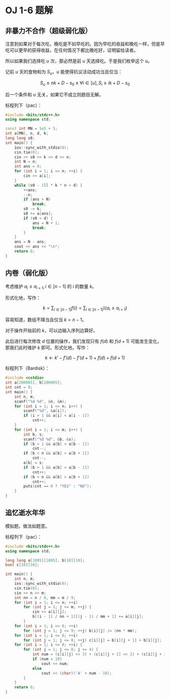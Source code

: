 # OJ 1-6 题解

## 非暴力不合作（超级弱化版）

注意到如果对于每次吃，晚吃是不如早吃的。因为早吃的收益和晚吃一样，但是早吃可以更早的获得收益，在任何情况下都比晚吃好，证明留给读者。

所以如果我们选择吃 $u$ 次，那必然是前 $u$ 天选择吃。于是我们枚举这个 $u$。

记前 $u$ 天的食物和为 $S_u$，$u$ 能使得抗议活动成功当且仅当：

$$
S_u \geq   nk + D - s_0 \wedge  \forall i \in [u], S_i \geq ik + D - s_0 
$$

后一个条件和 $u$ 无关，如果它不成立则题目无解。

标程列下（$\text{pac}$）：

```cpp
#include <bits/stdc++.h>
using namespace std;

const int MN = 1e5 + 5;
int a[MN], n, d, k;
long long s0;
int main() {
    ios::sync_with_stdio(0);
    cin.tie(0);
    cin >> s0 >> k >> d >> n;
    int N = n;
    int ans = 0;
    for (int i = 1; i <= n; ++i) {
        cin >> a[i];
    }
    while (s0 - 1ll * k * n < d) {
        ++ans;
        --n;
        if (ans > N)
            break;
        s0 -= k;
        s0 += a[ans];
        if (s0 < d) {
            ans = N + 1;
            break;
        }
    }
    ans = N - ans;
    cout << ans << "\n";
    return 0;
}
```

## 内卷（弱化版）

考虑维护 $a_i \leq a_{i+1}, i \in [n-1]$ 的 $i$ 的数量 $k$。

形式化地，写作：

$$
k = \sum_{i \in [n-1]} f(i) = \sum_{i \in [n-1]} \mathbb{I}(a_i \leq a_{i+1})
$$

容易知道，数组不降当且仅当 $k = n - 1$。

对于操作开始前的 $k$，可以边输入序列边算好。

此后进行每次修改 $d$ 位置的操作，我们发现只有 $f(d)$ 和 $f(d+1)$ 可能发生变化，那我们此时维护 $k$ 即可。形式化地，写作：

$$
k \gets k' - f'(d) - f'(d+1) + f(d) + f(d+1)
$$

标程列下（$\text{Bardisk}$）：

```cpp
#include <cstdio>
int a[200005], b[200005];
int cnt = 0;
int main() {
    int n, m;
    scanf("%d %d", &n, &m);
    for (int i = 1; i <= n; i++) {
        scanf("%d", &a[i]);
        if (i > 1 && a[i] < a[i - 1])
            cnt++;
    }
    for (int i = 1; i <= m; i++) {
        int b, s;
        scanf("%d %d", &b, &s);
        if (b > 1 && a[b] < a[b - 1])
            cnt--;
        if (b < n && a[b] > a[b + 1])
            cnt--;
        a[b] = s;
        if (b > 1 && a[b] < a[b - 1])
            cnt++;
        if (b < n && a[b] > a[b + 1])
            cnt++;
        puts(cnt == 0 ? "YES" : "NO");
    }
}
```

## 追忆逝水年华

模拟题，做法如题意。

标程列下（$\text{pac}$）：

```cpp
#include <bits/stdc++.h>
using namespace std;

long long a[1005][1005], b[10][10];
bool c[10][10];

int main() {
    int n, m;
    ios::sync_with_stdio(0);
    cin.tie(0);
    cin >> n >> m;
    int nn = n / 8, mm = m / 9;
    for (int i = 1; i <= n; ++i)
        for (int j = 1; j <= m; ++j) {
            cin >> a[i][j];
            b[(i - 1) / nn + 1][(j - 1) / mm + 1] += a[i][j];
        }
    for (int i = 1; i <= 8; ++i)
        for (int j = 1; j <= 9; ++j) b[i][j] /= (nn * mm);
    for (int i = 1; i <= 8; ++i)
        for (int j = 1; j <= 8; ++j) c[i][j] = b[i][j + 1] > b[i][j];
    for (int i = 1; i <= 8; ++i) {
        for (int j = 1; j <= 8; j += 4) {
            int num = (c[i][j] << 3) + (c[i][j + 1] << 2) + (c[i][j + 2] << 1) + (c[i][j + 3]);
            if (num < 10)
                cout << num;
            else
                cout << (char)('A' + num - 10);
        }
    }
    return 0;
}
```